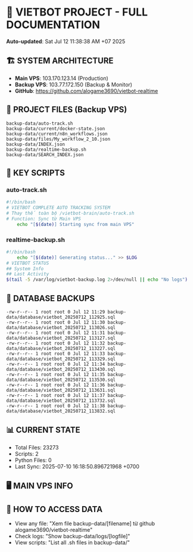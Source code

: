 # 🤖 VIETBOT PROJECT - FULL DOCUMENTATION
**Auto-updated**: Sat Jul 12 11:38:38 AM +07 2025

## 🏗️ SYSTEM ARCHITECTURE
- **Main VPS**: 103.170.123.14 (Production)
- **Backup VPS**: 103.77.172.150 (Backup & Monitor)
- **GitHub**: https://github.com/alogame3690/vietbot-realtime

## 📁 PROJECT FILES (Backup VPS)
```
backup-data/auto-track.sh
backup-data/current/docker-state.json
backup-data/current/n8n_workflows.json
backup-data/files/My_workflow_2_10.json
backup-data/INDEX.json
backup-data/realtime-backup.sh
backup-data/SEARCH_INDEX.json
```

## 🔧 KEY SCRIPTS
### auto-track.sh
```bash
#!/bin/bash
# VIETBOT COMPLETE AUTO TRACKING SYSTEM
# Thay thế toàn bộ /vietbot-brain/auto-track.sh
# Function: Sync từ Main VPS
    echo "[$(date)] Starting sync from main VPS"
```
### realtime-backup.sh
```bash
#!/bin/bash
    echo "[$(date)] Generating status..." >> $LOG
# VIETBOT STATUS
## System Info
## Last Activity
$(tail -5 /var/log/vietbot-backup.log 2>/dev/null || echo "No logs")
```

## 💾 DATABASE BACKUPS
```
-rw-r--r-- 1 root root 0 Jul 12 11:29 backup-data/database/vietbot_20250712_112925.sql
-rw-r--r-- 1 root root 0 Jul 12 11:30 backup-data/database/vietbot_20250712_113026.sql
-rw-r--r-- 1 root root 0 Jul 12 11:31 backup-data/database/vietbot_20250712_113127.sql
-rw-r--r-- 1 root root 0 Jul 12 11:32 backup-data/database/vietbot_20250712_113227.sql
-rw-r--r-- 1 root root 0 Jul 12 11:33 backup-data/database/vietbot_20250712_113329.sql
-rw-r--r-- 1 root root 0 Jul 12 11:34 backup-data/database/vietbot_20250712_113430.sql
-rw-r--r-- 1 root root 0 Jul 12 11:35 backup-data/database/vietbot_20250712_113530.sql
-rw-r--r-- 1 root root 0 Jul 12 11:36 backup-data/database/vietbot_20250712_113631.sql
-rw-r--r-- 1 root root 0 Jul 12 11:37 backup-data/database/vietbot_20250712_113732.sql
-rw-r--r-- 1 root root 0 Jul 12 11:38 backup-data/database/vietbot_20250712_113832.sql
```

## 📊 CURRENT STATE
- Total Files: 23273
- Scripts: 2
- Python Files: 0
- Last Sync: 2025-07-10 16:18:50.896721968 +0700

## 🖥️ MAIN VPS INFO


## 🚨 HOW TO ACCESS DATA
- View any file: "Xem file backup-data/[filename] từ github alogame3690/vietbot-realtime"
- Check logs: "Show backup-data/logs/[logfile]"
- View scripts: "List all .sh files in backup-data/"
